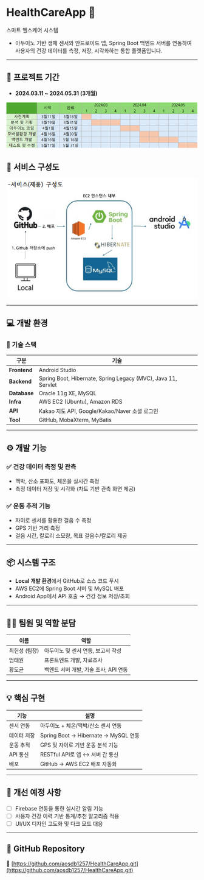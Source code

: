 # HealthCareApp 🏥

스마트 헬스케어 시스템  
- 아두이노 기반 생체 센서와 안드로이드 앱, Spring Boot 백엔드 서버를 연동하여 사용자의 건강 데이터를 측정, 저장, 시각화하는 통합 플랫폼입니다.

---

## 📅 프로젝트 기간
- **2024.03.11 ~ 2024.05.31 (3개월)**
  
![프로젝트 기간](./images/develope_schedule.PNG)
  
## 📌 서비스 구성도

![서비스 구성도](./images/service_diagram.PNG)

---

## 💻 개발 환경

### 🧰 기술 스택

| 구분 | 기술 |
|------|------|
| **Frontend** | Android Studio |
| **Backend** | Spring Boot, Hibernate, Spring Legacy (MVC), Java 11, Servlet |
| **Database** | Oracle 11g XE, MySQL |
| **Infra** | AWS EC2 (Ubuntu), Amazon RDS |
| **API** | Kakao 지도 API, Google/Kakao/Naver 소셜 로그인 |
| **Tool** | GitHub, MobaXterm, MyBatis |

---

## ⚙️ 개발 기능

### ✅ 건강 데이터 측정 및 관측
- 맥박, 산소 포화도, 체온을 실시간 측정
- 측정 데이터 저장 및 시각화 (차트 기반 관측 화면 제공)

### ✅ 운동 추적 기능
- 자이로 센서를 활용한 걸음 수 측정
- GPS 기반 거리 측정
- 걸음 시간, 칼로리 소모량, 목표 걸음수/칼로리 제공

---

## 📦 시스템 구조

- **Local 개발 환경**에서 GitHub로 소스 코드 푸시
- AWS EC2에 Spring Boot 서버 및 MySQL 배포
- Android App에서 API 호출 → 건강 정보 저장/조회

---

## 🧑‍💻 팀원 및 역할 분담

| 이름 | 역할 |
|------|------|
| 최헌성 (팀장) | 아두이노 및 센서 연동, 보고서 작성 |
| 엄태원 | 프론트엔드 개발, 자료조사 |
| 황도균 | 백엔드 서버 개발, 기술 조사, API 연동 |

---

## 💡 핵심 구현

| 기능 | 설명 |
|------|------|
| 센서 연동 | 아두이노 + 체온/맥박/산소 센서 연동 |
| 데이터 저장 | Spring Boot → Hibernate → MySQL 연동 |
| 운동 추적 | GPS 및 자이로 기반 운동 분석 기능 |
| API 통신 | RESTful API로 앱 ↔ 서버 간 통신 |
| 배포 | GitHub → AWS EC2 배포 자동화 |

---

## 🔧 개선 예정 사항

- [ ] Firebase 연동을 통한 실시간 알림 기능
- [ ] 사용자 건강 이력 기반 통계/추천 알고리즘 적용
- [ ] UI/UX 디자인 고도화 및 다크 모드 대응

---

## 📁 GitHub Repository

🔗 [https://github.com/aosdb1257/HealthCareApp.git](https://github.com/aosdb1257/HealthCareApp.git)

